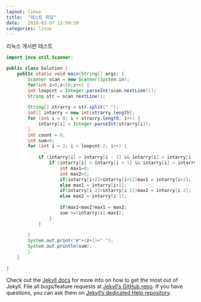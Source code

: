 ```yaml
---
layout: linux
title:  "테스트 파일"
date:   2018-03-07 13:50:39
categories: linux
---
```

리눅스 게시판 테스트

```java
import java.util.Scanner;

public class Solution {
    public static void main(String[] args) {
        Scanner scan = new Scanner(System.in);
        for(int z=0;z<10;z++) {
        int loopcnt = Integer.parseInt(scan.nextLine());
        String str = scan.nextLine();
         
        String[] strarry = str.split(" ");
        int[] intarry = new int[strarry.length];
        for (int i = 0; i < strarry.length; i++) {
            intarry[i] = Integer.parseInt(strarry[i]);
        }
        int count = 0;
        int sum=0;
        for (int i = 2; i < loopcnt-2; i++) {
 
            if (intarry[i] > intarry[i - 2] && intarry[i] > intarry[i - 1]) {
                if (intarry[i] > intarry[i + 1] && intarry[i] > intarry[i + 2]) {
                    int max1=0;
                    int max2=2;
                    if(intarry[i+2]>intarry[i+1])max1 = intarry[i+2];
                    else max1 = intarry[i+1];
                    if(intarry[i-2]>intarry[i-1])max2 = intarry[i-2];
                    else max2 = intarry[i-1];
                     
                    if(max1<max2)max1 = max2;
                    sum +=(intarry[i]-max1);
                }
            }
 
        }
        System.out.print("#"+(z+1)+" ");
        System.out.println(sum);
        }
    }
     
}
```
Check out the [Jekyll docs][jekyll] for more info on how to get the most out of Jekyll. File all bugs/feature requests at [Jekyll’s GitHub repo][jekyll-gh]. If you have questions, you can ask them on [Jekyll’s dedicated Help repository][jekyll-help].

[jekyll]:      http://jekyllrb.com
[jekyll-gh]:   https://github.com/jekyll/jekyll
[jekyll-help]: https://github.com/jekyll/jekyll-help
